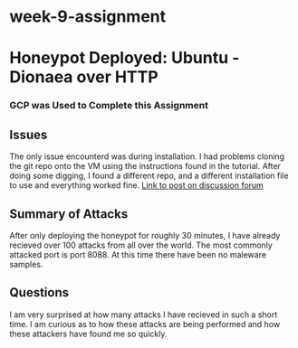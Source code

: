 # week-9-assignment
# Honeypot Deployed: Ubuntu - Dionaea over HTTP
### GCP was Used to Complete this Assignment

## Issues
The only issue encounterd was during installation. I had problems cloning the git repo onto the VM using the instructions found in the
tutorial. After doing some digging, I found a different repo, and a different installation file to use and everything worked fine.
[Link to post on discussion forum](https://discussions.codepath.com/courses/cybersecurity_university/questions/week-9-assignment-problem)

## Summary of Attacks
After only deploying the honeypot for roughly 30 minutes, I have already recieved over 100 attacks from all over the world. The most commonly attacked port is port 8088. At this time there have been no maleware samples.

## Questions
I am very surprised at how many attacks I have recieved in such a short time. I am curious as to how these attacks are being performed and how these attackers have found me so quickly. 
